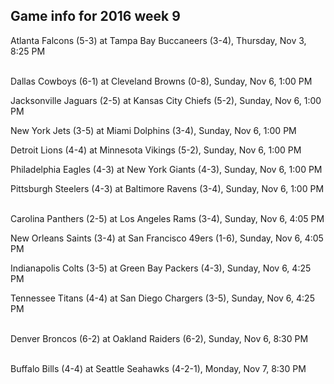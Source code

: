 ## Game info for 2016 week 9
Atlanta Falcons (5-3) at Tampa Bay Buccaneers (3-4), Thursday, Nov 3, 8:25 PM

<br/>Dallas Cowboys (6-1) at Cleveland Browns (0-8), Sunday, Nov 6, 1:00 PM

Jacksonville Jaguars (2-5) at Kansas City Chiefs (5-2), Sunday, Nov 6, 1:00 PM

New York Jets (3-5) at Miami Dolphins (3-4), Sunday, Nov 6, 1:00 PM

Detroit Lions (4-4) at Minnesota Vikings (5-2), Sunday, Nov 6, 1:00 PM

Philadelphia Eagles (4-3) at New York Giants (4-3), Sunday, Nov 6, 1:00 PM

Pittsburgh Steelers (4-3) at Baltimore Ravens (3-4), Sunday, Nov 6, 1:00 PM

<br/>Carolina Panthers (2-5) at Los Angeles Rams (3-4), Sunday, Nov 6, 4:05 PM

New Orleans Saints (3-4) at San Francisco 49ers (1-6), Sunday, Nov 6, 4:05 PM

Indianapolis Colts (3-5) at Green Bay Packers (4-3), Sunday, Nov 6, 4:25 PM

Tennessee Titans (4-4) at San Diego Chargers (3-5), Sunday, Nov 6, 4:25 PM

<br/>Denver Broncos (6-2) at Oakland Raiders (6-2), Sunday, Nov 6, 8:30 PM

<br/>Buffalo Bills (4-4) at Seattle Seahawks (4-2-1), Monday, Nov 7, 8:30 PM

